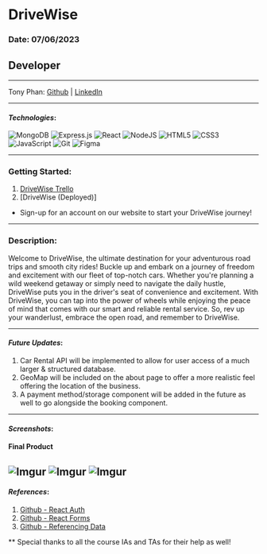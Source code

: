 # DriveWise

### Date: 07/06/2023

## Developer

---

Tony Phan:
[Github](https://github.com/ant087) |
[LinkedIn](https://www.linkedin.com/in/ap777/)

---

#### **_Technologies_**:

![MongoDB](https://img.shields.io/badge/MongoDB-%234ea94b.svg?style=for-the-badge&logo=mongodb&logoColor=white)
![Express.js](https://img.shields.io/badge/express.js-%23404d59.svg?style=for-the-badge&logo=express&logoColor=%2361DAFB)
![React](https://img.shields.io/badge/react-%2320232a.svg?style=for-the-badge&logo=react&logoColor=%2361DAFB)
![NodeJS](https://img.shields.io/badge/node.js-6DA55F?style=for-the-badge&logo=node.js&logoColor=white)
![HTML5](https://img.shields.io/badge/html5-%23E34F26.svg?style=for-the-badge&logo=html5&logoColor=white)
![CSS3](https://img.shields.io/badge/css3-%231572B6.svg?style=for-the-badge&logo=css3&logoColor=white)
![JavaScript](https://img.shields.io/badge/javascript-%23323330.svg?style=for-the-badge&logo=javascript&logoColor=%23F7DF1E)
![Git](https://img.shields.io/badge/git-%23F05033.svg?style=for-the-badge&logo=git&logoColor=white)
![Figma](https://img.shields.io/badge/figma-%23F24E1E.svg?style=for-the-badge&logo=figma&logoColor=white)

---

### Getting Started:

1. [DriveWise Trello](https://trello.com/b/lrj1lKrx/drivewise)
2. [DriveWise (Deployed)]

- Sign-up for an account on our website to start your DriveWise journey!

---

### Description:

Welcome to DriveWise, the ultimate destination for your adventurous road trips and smooth city rides! Buckle up and embark on a journey of freedom and excitement with our fleet of top-notch cars. Whether you're planning a wild weekend getaway or simply need to navigate the daily hustle, DriveWise puts you in the driver's seat of convenience and excitement. With DriveWise, you can tap into the power of wheels while enjoying the peace of mind that comes with our smart and reliable rental service. So, rev up your wanderlust, embrace the open road, and remember to DriveWise.

---

#### **_Future Updates_**:

1. Car Rental API will be implemented to allow for user access of a much larger & structured database. 
2. GeoMap will be included on the about page to offer a more realistic feel offering the location of the business.
3. A payment method/storage component will be added in the future as well to go alongside the booking component. 

---

#### **_Screenshots_**:

#### Final Product

![Imgur](https://i.imgur.com/3rXorFL.png)
![Imgur](https://i.imgur.com/T7UIF9b.png)
![Imgur](https://i.imgur.com/i8KTJhT.png)
---

#### **_References_**:

1. [Github - React Auth](https://github.com/SEI-R-4-24/u4_lesson_react_auth)
2. [Github - React Forms](https://github.com/SEI-R-4-24/u4_lesson_react_forms)
3. [Github - Referencing Data](https://github.com/SEI-R-4-24/u2_lesson_mongoose_referencing_related_data)

** Special thanks to all the course IAs and TAs for their help as well! 